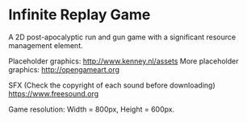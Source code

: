 # Infinite Replay Game
A 2D post-apocalyptic run and gun game with a significant resource management element.

Placeholder graphics: http://www.kenney.nl/assets
More placeholder graphics: http://opengameart.org

SFX (Check the copyright of each sound before downloading) https://www.freesound.org

Game resolution: Width = 800px, Height = 600px.
